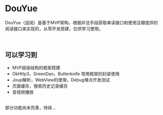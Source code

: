 # DouYue

DouYue（逗阅）是基于MVP架构，根据非法手段获取单读接口和使用豆瓣提供的阅读接口来实现的，从零开发搭建，仅供学习使用。


<br>

## 可以学习到

- MVP层级结构的框架搭建
- OkHttp3，GreenDao，Butterknife 常用框架的封装使用
- Joup解析，WebView的使用，Debug埋点开发测试
- 页面缓存，搜索历史记录缓存
- 音视频播放


<br>
部分功能尚未完善，待续...
